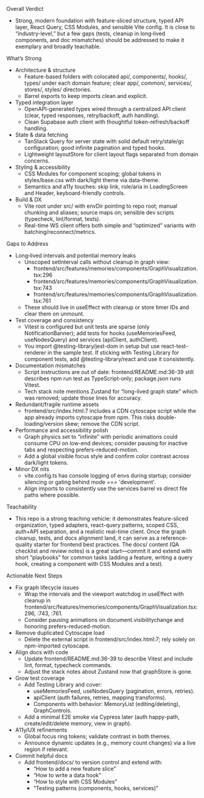 Overall Verdict

  - Strong, modern foundation with feature-sliced structure, typed API layer, React Query, CSS Modules, and sensible Vite config. It is close to “industry-level,” but a few gaps (tests, cleanup in long‑lived components, and doc mismatches) should be addressed to
  make it exemplary and broadly teachable.

  What’s Strong

  - Architecture & structure
      - Feature-based folders with colocated api/, components/, hooks/, types/ under each domain feature; clear app/, common/, services/, stores/, styles/ directories.
      - Barrel exports to keep imports clean and explicit.
  - Typed integration layer
      - OpenAPI-generated types wired through a centralized API client (clear, typed responses, retry/backoff, auth handling).
      - Clean Supabase auth client with thoughtful token-refresh/backoff handling.
  - State & data fetching
      - TanStack Query for server state with solid default retry/stale/gc configuration; good infinite pagination and typed hooks.
      - Lightweight layoutStore for client layout flags separated from domain concerns.
  - Styling & accessibility
      - CSS Modules for component scoping; global tokens in styles/base.css with dark/light theme via data-theme.
      - Semantics and a11y touches: skip link, role/aria in LoadingScreen and Header, keyboard-friendly controls.
  - Build & DX
      - Vite root under src/ with envDir pointing to repo root; manual chunking and aliases; source maps on; sensible dev scripts (typecheck, lint/format, tests).
      - Real-time WS client offers both simple and “optimized” variants with batching/reconnect/metrics.

  Gaps to Address

  - Long‑lived intervals and potential memory leaks
      - Unscoped setInterval calls without cleanup in graph view:
          - frontend/src/features/memories/components/GraphVisualization.tsx:296
          - frontend/src/features/memories/components/GraphVisualization.tsx:743
          - frontend/src/features/memories/components/GraphVisualization.tsx:761
      - These should live in useEffect with cleanup or store timer IDs and clear them on unmount.
  - Test coverage and consistency
      - Vitest is configured but unit tests are sparse (only NotificationBanner); add tests for hooks (useMemoriesFeed, useNodesQuery) and services (apiClient, authClient).
      - You import @testing-library/jest-dom in setup but use react-test-renderer in the sample test. If sticking with Testing Library for component tests, add @testing-library/react and use it consistently.
  - Documentation mismatches
      - Script instructions are out of date: frontend/README.md:36-39 still describes npm run test as TypeScript-only; package.json runs Vitest.
      - Tech stack note mentions Zustand for “long-lived graph state” which was removed; update those lines for accuracy.
  - Redundant/fragile runtime assets
      - frontend/src/index.html:7 includes a CDN cytoscape script while the app already imports cytoscape from npm. This risks double-loading/version skew; remove the CDN script.
  - Performance and accessibility polish
      - Graph physics set to “infinite” with periodic animations could consume CPU on low-end devices; consider pausing for inactive tabs and respecting prefers-reduced-motion.
      - Add a global visible focus style and confirm color contrast across dark/light tokens.
  - Minor DX nits
      - vite.config.ts has console logging of envs during startup; consider silencing or gating behind mode === 'development'.
      - Align imports to consistently use the services barrel vs direct file paths where possible.

  Teachability

  - This repo is a strong teaching vehicle: it demonstrates feature-sliced organization, typed adapters, react-query patterns, scoped CSS, auth+API separation, and a realistic real-time client. Once the graph cleanup, tests, and docs alignment land, it can serve
  as a reference-quality starter for frontend best practices. The docs/ content (QA checklist and review notes) is a great start—commit it and extend with short “playbooks” for common tasks (adding a feature, writing a query hook, creating a component with CSS
  Modules and a test).

  Actionable Next Steps

  - Fix graph lifecycle issues
      - Wrap the intervals and the viewport watchdog in useEffect with cleanup in frontend/src/features/memories/components/GraphVisualization.tsx:296, :743, :761.
      - Consider pausing animations on document.visibilitychange and honoring prefers-reduced-motion.
  - Remove duplicated Cytoscape load
      - Delete the external script in frontend/src/index.html:7; rely solely on npm-imported cytoscape.
  - Align docs with code
      - Update frontend/README.md:36-39 to describe Vitest and include lint, format, typecheck commands.
      - Adjust the stack notes about Zustand now that graphStore is gone.
  - Grow test coverage
      - Add Testing Library and cover:
          - useMemoriesFeed, useNodesQuery (pagination, errors, retries).
          - apiClient (auth failures, retries, mapping transforms).
          - Components with behavior: MemoryList (editing/deleting), GraphControls.
      - Add a minimal E2E smoke via Cypress later (auth happy-path, create/edit/delete memory, view in graph).
  - A11y/UX refinements
      - Global focus ring tokens; validate contrast in both themes.
      - Announce dynamic updates (e.g., memory count changes) via a live region if relevant.
  - Commit helpful docs
      - Add frontend/docs/ to version control and extend with:
          - “How to add a new feature slice”
          - “How to write a data hook”
          - “How to style with CSS Modules”
          - “Testing patterns (components, hooks, services)”